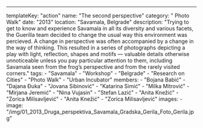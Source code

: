 ---
  templateKey: "action"
  name: "The second perspective"
  category: " Photo Walk"
  date: "2013"
  location: "Savamala, Belgrade"
  description: "Trying to get to know and experience Savamala in all its diversity and various facets, the Guerilla team decided to change the usual way this environment was percieved. A change in perspective was often accompanied by a change in the way of thinking. This resulted in a series of photographs depicting a play with light, reflection, shapes and motifs — valuable details otherwise unnoticeable unless you pay particular attention to them, including Savamala seen from the frog’s perspective and from the rarely visited corners."
  tags:
    - "Savamala"
    - "Workshop"
    - "Belgrade"
    - "Research on Cities"
    - "Photo Walk"
    - "Urban Incubator"
  members:
    - "Bojana Babić"
    - "Dajana Đuka"
    - "Jovana Sibinović"
    - "Katarina Simić"
    - "Milka Mitrović"
    - "Mirjana Jeremić"
    - "Nina Vujasin"
    - "Stefan Lazić"
    - "Anita Knežić"
    - "Zorica Milisavljević"
    - "Anita Knežić"
    - "Zorica Milisavljević"
  images:
    -
      image: "/img/01_2013_Druga_perspektiva_Savamala_Gradska_Gerila_Foto_Gerila.jpg"
